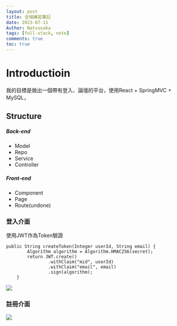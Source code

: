 ```yaml
---
layout: post
title: 全端練習筆記
date: 2023-07-11
Author: Natsusaka
tags: [full-stack, note]
comments: true
toc: true
---
```


# Introductioin

我的目標是做出一個帶有登入、論壇的平台，使用React + SpringMVC + MySQL，

## Structure
##### Back-end
+ Model
+ Repo
+ Service
+ Controller
##### Front-end
+ Component
+ Page
+ Route(undone)

### 登入介面

使用JWT作為Token驗證

```
public String createToken(Integer userId, String email) {
        Algorithm algorithm = Algorithm.HMAC256(secret);
        return JWT.create()
                .withClaim("mid", userId)
                .withClaim("email", email)
                .sign(algorithm);
    }
```
![](https://img.onl/tNxBH5)

### 註冊介面
![](https://img.onl/G4byTp)





